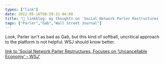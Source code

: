 ```yaml
---
types: ["link"]
date: 2022-09-16T08:59:31-04:00
title: "🔗 linkblog: my thoughts on 'Social Network Parler Restructures, Focuses on ‘Uncancellable Economy’ - WSJ'"
tags: ["Parler","Gab","Wall Street Journal"]
---
```

Look, Parler isn't as bad as Gab, but this kind of softball, uncritical approach to the platform is not helpful. WSJ should know better.
 

[link to 'Social Network Parler Restructures, Focuses on ‘Uncancellable Economy’ - WSJ'](https://www.wsj.com/articles/social-network-parler-restructures-focuses-on-uncancellable-economy-11663300014)
